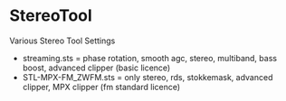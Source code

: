# StereoTool
Various Stereo Tool Settings 

- streaming.sts = phase rotation, smooth agc, stereo, multiband, bass boost, advanced clipper (basic licence)
- STL-MPX-FM_ZWFM.sts = only stereo, rds, stokkemask, advanced clipper, MPX clipper (fm standard licence)
